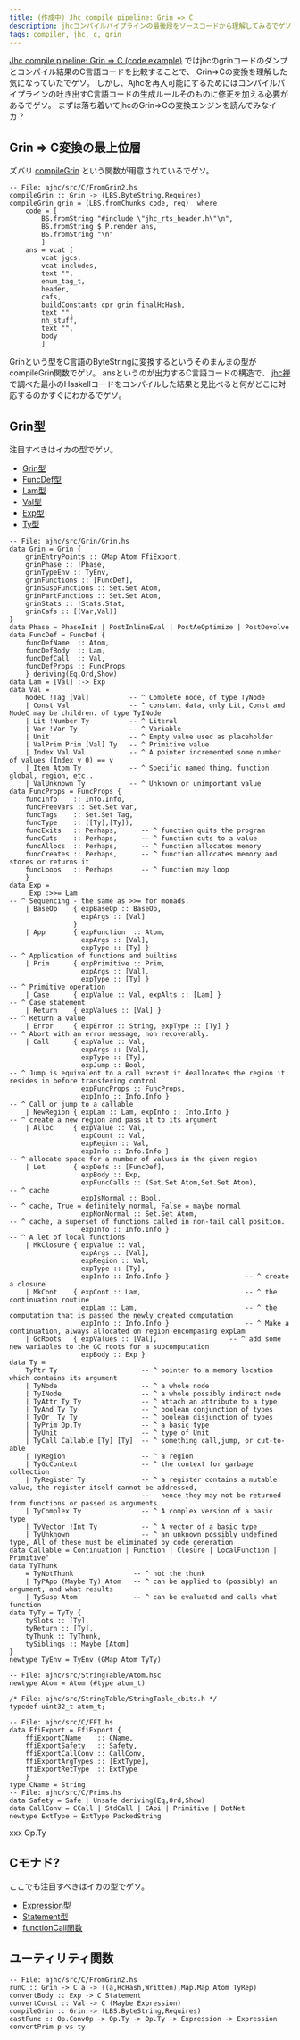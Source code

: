 ```yaml
---
title: (作成中) Jhc compile pipeline: Grin => C
description: jhcコンパイルパイプラインの最後段をソースコードから理解してみるでゲソ
tags: compiler, jhc, c, grin
---
```


[Jhc compile pipeline: Grin => C (code example)](2013-05-16-jhc_grin_to_c.html)
ではjhcのgrinコードのダンプとコンパイル結果のC言語コードを比較することで、
Grin=>Cの変換を理解した気になっていたでゲソ。
しかし、Ajhcを再入可能にするためにはコンパイルパイプラインの吐き出すC言語コードの生成ルールそのものに修正を加える必要があるでゲソ。
まずは落ち着いてjhcのGrin=>Cの変換エンジンを読んでみなイカ？

## Grin => C変換の最上位層

ズバリ
[compileGrin](http://hackage.haskell.org/packages/archive/ajhc/0.8.0.6/doc/html/C-FromGrin2.html#v:compileGrin)
という関数が用意されているでゲソ。

~~~ {.haskell}
-- File: ajhc/src/C/FromGrin2.hs
compileGrin :: Grin -> (LBS.ByteString,Requires)
compileGrin grin = (LBS.fromChunks code, req)  where
    code = [
        BS.fromString "#include \"jhc_rts_header.h\"\n",
        BS.fromString $ P.render ans,
        BS.fromString "\n"
        ]
    ans = vcat [
        vcat jgcs,
        vcat includes,
        text "",
        enum_tag_t,
        header,
        cafs,
        buildConstants cpr grin finalHcHash,
        text "",
        nh_stuff,
        text "",
        body
        ]
~~~

Grinという型をC言語のByteStringに変換するというそのまんまの型がcompileGrin関数でゲソ。
ansというのが出力するC言語コードの構造で、
[jhc禅](2013-02-19-jhc_zen.html)
で調べた最小のHaskellコードをコンパイルした結果と見比べると何がどこに対応するのかすぐにわかるでゲソ。

## Grin型

注目すべきはイカの型でゲソ。

* [Grin型](http://hackage.haskell.org/packages/archive/ajhc/0.8.0.6/doc/html/Grin-Grin.html#t:Grin)
* [FuncDef型](http://hackage.haskell.org/packages/archive/ajhc/0.8.0.6/doc/html/Grin-Grin.html#t:FuncDef)
* [Lam型](http://hackage.haskell.org/packages/archive/ajhc/0.8.0.6/doc/html/Grin-Grin.html#t:Lam)
* [Val型](http://hackage.haskell.org/packages/archive/ajhc/0.8.0.6/doc/html/Grin-Grin.html#t:Val)
* [Exp型](http://hackage.haskell.org/packages/archive/ajhc/0.8.0.6/doc/html/Grin-Grin.html#t:Exp)
* [Ty型](http://hackage.haskell.org/packages/archive/ajhc/0.8.0.6/doc/html/Grin-Grin.html#t:Ty)

~~~ {.haskell}
-- File: ajhc/src/Grin/Grin.hs
data Grin = Grin {
    grinEntryPoints :: GMap Atom FfiExport,
    grinPhase :: !Phase,
    grinTypeEnv :: TyEnv,
    grinFunctions :: [FuncDef],
    grinSuspFunctions :: Set.Set Atom,
    grinPartFunctions :: Set.Set Atom,
    grinStats :: !Stats.Stat,
    grinCafs :: [(Var,Val)]
}
data Phase = PhaseInit | PostInlineEval | PostAeOptimize | PostDevolve
data FuncDef = FuncDef {
    funcDefName  :: Atom,
    funcDefBody  :: Lam,
    funcDefCall  :: Val,
    funcDefProps :: FuncProps
    } deriving(Eq,Ord,Show)
data Lam = [Val] :-> Exp
data Val =
    NodeC !Tag [Val]          -- ^ Complete node, of type TyNode
    | Const Val               -- ^ constant data, only Lit, Const and NodeC may be children. of type TyINode
    | Lit !Number Ty          -- ^ Literal
    | Var !Var Ty             -- ^ Variable
    | Unit                    -- ^ Empty value used as placeholder
    | ValPrim Prim [Val] Ty   -- ^ Primitive value
    | Index Val Val           -- ^ A pointer incremented some number of values (Index v 0) == v
    | Item Atom Ty            -- ^ Specific named thing. function, global, region, etc..
    | ValUnknown Ty           -- ^ Unknown or unimportant value
data FuncProps = FuncProps {
    funcInfo    :: Info.Info,
    funcFreeVars :: Set.Set Var,
    funcTags    :: Set.Set Tag,
    funcType    :: ([Ty],[Ty]),
    funcExits   :: Perhaps,      -- ^ function quits the program
    funcCuts    :: Perhaps,      -- ^ function cuts to a value
    funcAllocs  :: Perhaps,      -- ^ function allocates memory
    funcCreates :: Perhaps,      -- ^ function allocates memory and stores or returns it
    funcLoops   :: Perhaps       -- ^ function may loop
    }
data Exp =
     Exp :>>= Lam                                                         -- ^ Sequencing - the same as >>= for monads.
    | BaseOp    { expBaseOp :: BaseOp,
                  expArgs :: [Val]
                }
    | App       { expFunction  :: Atom,
                  expArgs :: [Val],
                  expType :: [Ty] }                                       -- ^ Application of functions and builtins
    | Prim      { expPrimitive :: Prim,
                  expArgs :: [Val],
                  expType :: [Ty] }                                       -- ^ Primitive operation
    | Case      { expValue :: Val, expAlts :: [Lam] }                     -- ^ Case statement
    | Return    { expValues :: [Val] }                                    -- ^ Return a value
    | Error     { expError :: String, expType :: [Ty] }                   -- ^ Abort with an error message, non recoverably.
    | Call      { expValue :: Val,
                  expArgs :: [Val],
                  expType :: [Ty],
                  expJump :: Bool,                                        -- ^ Jump is equivalent to a call except it deallocates the region it resides in before transfering control
                  expFuncProps :: FuncProps,
                  expInfo :: Info.Info }                                  -- ^ Call or jump to a callable
    | NewRegion { expLam :: Lam, expInfo :: Info.Info }                   -- ^ create a new region and pass it to its argument
    | Alloc     { expValue :: Val,
                  expCount :: Val,
                  expRegion :: Val,
                  expInfo :: Info.Info }                                  -- ^ allocate space for a number of values in the given region
    | Let       { expDefs :: [FuncDef],
                  expBody :: Exp,
                  expFuncCalls :: (Set.Set Atom,Set.Set Atom),            -- ^ cache
                  expIsNormal :: Bool,                                    -- ^ cache, True = definitely normal, False = maybe normal
                  expNonNormal :: Set.Set Atom,                           -- ^ cache, a superset of functions called in non-tail call position.
                  expInfo :: Info.Info }                                  -- ^ A let of local functions
    | MkClosure { expValue :: Val,
                  expArgs :: [Val],
                  expRegion :: Val,
                  expType :: [Ty],
                  expInfo :: Info.Info }                   -- ^ create a closure
    | MkCont    { expCont :: Lam,                          -- ^ the continuation routine
                  expLam :: Lam,                           -- ^ the computation that is passed the newly created computation
                  expInfo :: Info.Info }                   -- ^ Make a continuation, always allocated on region encompasing expLam
    | GcRoots   { expValues :: [Val],                  -- ^ add some new variables to the GC roots for a subcomputation
                  expBody :: Exp }
data Ty =
    TyPtr Ty                     -- ^ pointer to a memory location which contains its argument
    | TyNode                     -- ^ a whole node
    | TyINode                    -- ^ a whole possibly indirect node
    | TyAttr Ty Ty               -- ^ attach an attribute to a type
    | TyAnd Ty Ty                -- ^ boolean conjunction of types
    | TyOr  Ty Ty                -- ^ boolean disjunction of types
    | TyPrim Op.Ty               -- ^ a basic type
    | TyUnit                     -- ^ type of Unit
    | TyCall Callable [Ty] [Ty]  -- ^ something call,jump, or cut-to-able
    | TyRegion                   -- ^ a region
    | TyGcContext                -- ^ the context for garbage collection
    | TyRegister Ty              -- ^ a register contains a mutable value, the register itself cannot be addressed,
                                 --   hence they may not be returned from functions or passed as arguments.
    | TyComplex Ty               -- ^ A complex version of a basic type
    | TyVector !Int Ty           -- ^ A vector of a basic type
    | TyUnknown                  -- ^ an unknown possibly undefined type, All of these must be eliminated by code generation
data Callable = Continuation | Function | Closure | LocalFunction | Primitive'
data TyThunk
    = TyNotThunk               -- ^ not the thunk
    | TyPApp (Maybe Ty) Atom   -- ^ can be applied to (possibly) an argument, and what results
    | TySusp Atom              -- ^ can be evaluated and calls what function
data TyTy = TyTy {
    tySlots :: [Ty],
    tyReturn :: [Ty],
    tyThunk :: TyThunk,
    tySiblings :: Maybe [Atom]
}
newtype TyEnv = TyEnv (GMap Atom TyTy)
~~~

~~~ {.haskell}
-- File: ajhc/src/StringTable/Atom.hsc
newtype Atom = Atom (#type atom_t)
~~~

~~~ {.c}
/* File: ajhc/src/StringTable/StringTable_cbits.h */
typedef uint32_t atom_t;
~~~

~~~ {.haskell}
-- File: ajhc/src/C/FFI.hs
data FfiExport = FfiExport {
    ffiExportCName    :: CName,
    ffiExportSafety   :: Safety,
    ffiExportCallConv :: CallConv,
    ffiExportArgTypes :: [ExtType],
    ffiExportRetType  :: ExtType
    }
type CName = String
-- File: ajhc/src/C/Prims.hs
data Safety = Safe | Unsafe deriving(Eq,Ord,Show)
data CallConv = CCall | StdCall | CApi | Primitive | DotNet
newtype ExtType = ExtType PackedString
~~~

xxx Op.Ty

## Cモナド?

ここでも注目すべきはイカの型でゲソ。

* [Expression型](http://hackage.haskell.org/packages/archive/ajhc/0.8.0.6/doc/html/C-Generate.html#t:Expression)
* [Statement型](http://hackage.haskell.org/packages/archive/ajhc/0.8.0.6/doc/html/C-Generate.html#t:Statement)
* [functionCall関数](http://hackage.haskell.org/packages/archive/ajhc/0.8.0.6/doc/html/C-Generate.html#v:functionCall)

## ユーティリティ関数

~~~ {.haskell}
-- File: ajhc/src/C/FromGrin2.hs
runC :: Grin -> C a -> ((a,HcHash,Written),Map.Map Atom TyRep)
convertBody :: Exp -> C Statement
convertConst :: Val -> C (Maybe Expression)
compileGrin :: Grin -> (LBS.ByteString,Requires)
castFunc :: Op.ConvOp -> Op.Ty -> Op.Ty -> Expression -> Expression
convertPrim p vs ty
~~~
